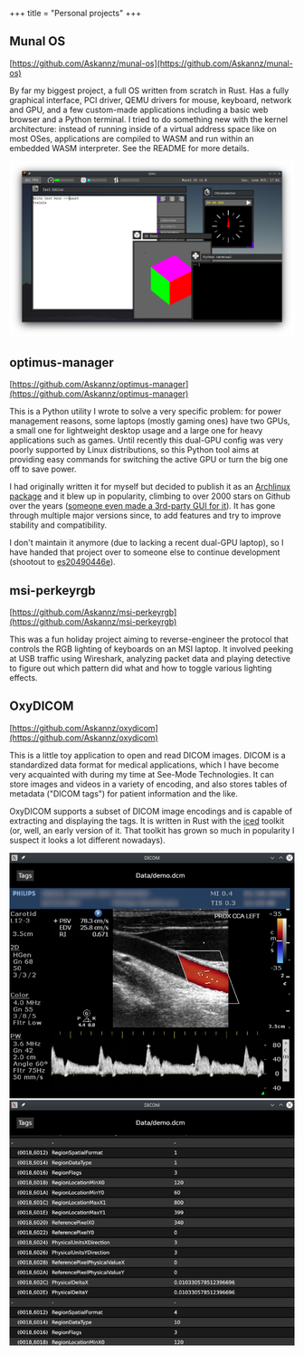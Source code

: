 +++
title = "Personal projects"
+++

## Munal OS

[https://github.com/Askannz/munal-os](https://github.com/Askannz/munal-os)

By far my biggest project, a full OS written from scratch in Rust. Has a fully graphical interface, PCI driver, QEMU drivers for mouse, keyboard, network and GPU, and a few custom-made applications including a basic web browser and a Python terminal. I tried to do something new with the kernel architecture: instead of running inside of a virtual address space like on most OSes, applications are compiled to WASM and run within an embedded WASM interpreter. See the README for more details.

![Munal OS screenshot](munal-os.png "The Munal OS desktop with a few apps open")


## optimus-manager

[https://github.com/Askannz/optimus-manager](https://github.com/Askannz/optimus-manager)

This is a Python utility I wrote to solve a very specific problem: for power management reasons, some laptops (mostly gaming ones) have two GPUs, a small one for lightweight desktop usage and a large one for heavy applications such as games. Until recently this dual-GPU config was very poorly supported by Linux distributions, so this Python tool aims at providing easy commands for switching the active GPU or turn the big one off to save power.

I had originally written it for myself but decided to publish it as an [Archlinux package](https://aur.archlinux.org/packages/optimus-manager-git) and it blew up in popularity, climbing to over 2000 stars on Github over the years ([someone even made a 3rd-party GUI for it](https://github.com/Shatur/optimus-manager-qt)). It has gone through multiple major versions since, to add features and try to improve stability and compatibility.

I don't maintain it anymore (due to lacking a recent dual-GPU laptop), so I have handed that project over to someone else to continue development (shootout to [es20490446e](https://github.com/es20490446e)).


## msi-perkeyrgb

[https://github.com/Askannz/msi-perkeyrgb](https://github.com/Askannz/msi-perkeyrgb)

This was a fun holiday project aiming to reverse-engineer the protocol that controls the RGB lighting of keyboards on an MSI laptop. It involved peeking at USB traffic using Wireshark, analyzing packet data and playing detective to figure out which pattern did what and how to toggle various lighting effects.

## OxyDICOM

[https://github.com/Askannz/oxydicom](https://github.com/Askannz/oxydicom)

This is a little toy application to open and read DICOM images. DICOM is a standardized data format for medical applications, which I have become very acquainted with during my time at See-Mode Technologies. It can store images and videos in a variety of encoding, and also stores tables of metadata ("DICOM tags") for patient information and the like.

OxyDICOM supports a subset of DICOM image encodings and is capable of extracting and displaying the tags. It is written in Rust with the [iced](https://github.com/iced-rs/iced) toolkit (or, well, an early version of it. That toolkit has grown so much in popularity I suspect it looks a lot different nowadays).

![OxyDICOM screenshot 1](oxydicom-1.png "OxyDICOM decoding the DICOM's embedded image")
![OxyDICOM screenshot 2](oxydicom-2.png "OxyDICOM showing the extracted DICOM's tag metadata")

